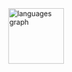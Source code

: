 <div align="left">
  <img src="https://github-readme-stats.vercel.app/api/top-langs?username=lingyundai&locale=en&hide_title=true&layout=compact&card_width=320&langs_count=3&theme=nord&hide_border=true&order=2" height="111" alt="languages graph"  />
</div>
